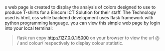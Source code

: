 s web page is created to display the analysis of colors designed to use to produce T-shirts for a Bincom ICT Solution for their staff. The Technology used is html, css while backend development uses flask framework with python programming language.
you can view this simple web page by login into your local terminal:
> flask run
copy  http://127.0.0.1:5000 on your browser to view the url @ / and colour/ respectively to display colour statistic.
